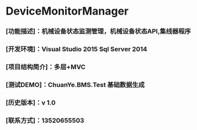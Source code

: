 # DeviceMonitorManager
###  [功能描述]：机械设备状态监测管理，机械设备状态API,集线器程序
###  [开发环境]：Visual Studio 2015 Sql Server 2014
###  [项目结构简介]：多层+MVC 
###  [测试DEMO]：ChuanYe.BMS.Test 基础数据生成
###  [历史版本]：v 1.0
###  [联系方式]：13520655503
